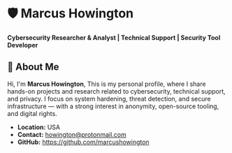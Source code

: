 # 🛡️ Marcus Howington

**Cybersecurity Researcher & Analyst | Technical Support | Security Tool Developer**

## 👋 About Me

Hi, I'm **Marcus Howington**, This is my personal profile, where I share hands-on projects and research related to cybersecurity, technical support, and privacy. I focus on system hardening, threat detection, and secure infrastructure — with a strong interest in anonymity, open-source tooling, and digital rights.

-  **Location:** USA
-  **Contact:** [howington@protonmail.com](mailto:howington@protonmail.com)
-  **GitHub:** https://github.com/marcushowington
